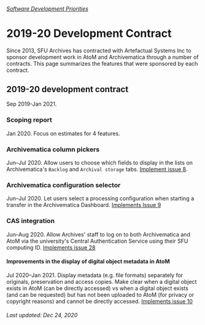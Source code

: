 ###### [Software Development Priorities](../README.md)

# 2019-20 Development Contract

Since 2013, SFU Archives has contracted with Artefactual Systems Inc to sponsor development work in AtoM and Archivematica through a number of contracts. This page summarizes the features that were sponsored by each contract.

## 2019-20 development contract
Sep 2019-Jan 2021.

### Scoping report
Jan 2020. Focus on estimates for 4 features.

### Archivematica column pickers
Jun–Jul 2020. Allow users to choose which fields to display in the lists on Archivematica's `Backlog` and `Archival storage` tabs. [Implement issue 8](https://github.com/SFU-Archives/software-development-priorities/issues/8).

### Archivematica configuration selector
Jun–Jul 2020. Let users select a processing configuration when starting a transfer in the Archivematica Dashboard. [Implements Issue 9](https://github.com/SFU-Archives/software-development-priorities/issues/9)

### CAS integration
Jun–Aug 2020. Allow Archives' staff to log on to both Archivematica and AtoM via the university's Central Authentication Service using their SFU computing ID. [Implements issue 28](https://github.com/SFU-Archives/software-development-priorities/issues/28)

#### Improvements in the display of digital object metadata in AtoM
Jul 2020–Jan 2021. Display metadata (e.g. file formats) separately for originals, preservation and access copies. Make clear when a digital object exists in AtoM (can be directly accessed) vs when a digital object exists (and can be requested) but has not been uploaded to AtoM (for privacy or copyright reasons) and cannot be directly accessed. [Implements issue 10](https://github.com/SFU-Archives/software-development-priorities/issues/10)


###### Last updated: Dec 24, 2020
